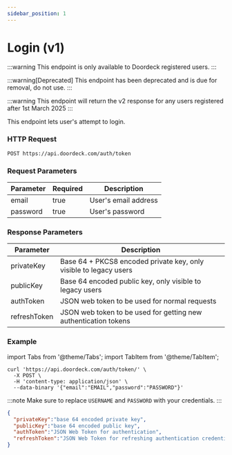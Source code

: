 ```yaml
---
sidebar_position: 1
---
```


# Login (v1)

:::warning
This endpoint is only available to Doordeck registered users.
:::

:::warning[Deprecated]
This endpoint has been deprecated and is due for removal, do not use.
:::

:::warning
This endpoint will return the v2 response for any users registered after 1st March 2025
:::

This endpoint lets user's attempt to login.

### HTTP Request

`POST https://api.doordeck.com/auth/token`

### Request Parameters

| Parameter | Required | Description          |
|-----------|----------|----------------------|
| email     | true     | User's email address |
| password  | true     | User's password      |

### Response Parameters

| Parameter    | Description                                                       |
|--------------|-------------------------------------------------------------------|
| privateKey   | Base 64 + PKCS8 encoded private key, only visible to legacy users |
| publicKey    | Base 64 encoded public key, only visible to legacy users          |
| authToken    | JSON web token to be used for normal requests                     |
| refreshToken | JSON web token to be used for getting new authentication tokens   |

### Example

import Tabs from '@theme/Tabs';
import TabItem from '@theme/TabItem';

<Tabs>
<TabItem value="request" label="Request">

```shell showLineNumbers title="CURL"
curl 'https://api.doordeck.com/auth/token/' \
  -X POST \
  -H 'content-type: application/json' \
  --data-binary '{"email":"EMAIL","password":"PASSWORD"}'
```

:::note 
Make sure to replace `USERNAME` and `PASSWORD` with your credentials.
:::

</TabItem>
<TabItem value="response" label="Response">

```json showLineNumbers title="JSON"
{
  "privateKey":"base 64 encoded private key",
  "publicKey":"base 64 encoded public key",
  "authToken":"JSON Web Token for authentication",
  "refreshToken":"JSON Web Token for refreshing authentication credentials"
}
```

</TabItem>
</Tabs>
